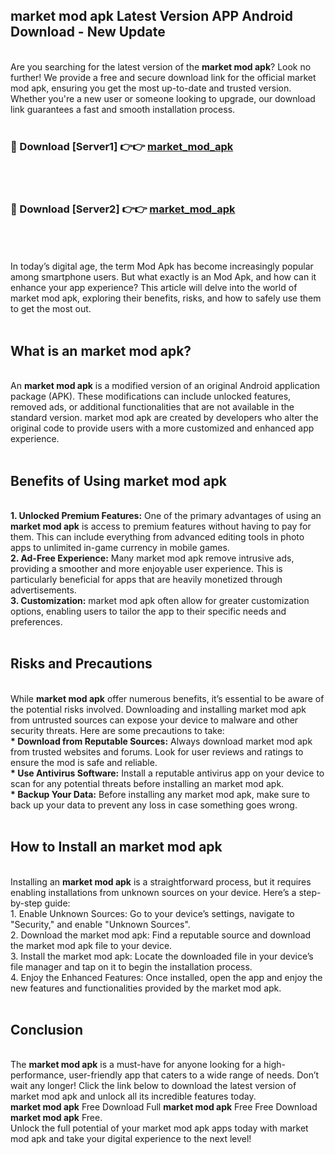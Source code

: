 ## market mod apk Latest Version APP Android Download - New Update
<br>
Are you searching for the latest version of the <strong>market mod apk</strong>? Look no further! We provide a free and secure download link for the official market mod apk, ensuring you get the most up-to-date and trusted version. Whether you're a new user or someone looking to upgrade, our download link guarantees a fast and smooth installation process.
<br>
<br>
<h3>🔴 Download [Server1] 👉👉 <a href="https://modyolo.store/market+mod+apk">market_mod_apk</a></h3><br>
<br>
<h3>🔴 Download [Server2] 👉👉 <a href="https://modyolo.store/market+mod+apk">market_mod_apk</a></h3><br>
<br>
<br>
In today’s digital age, the term Mod Apk has become increasingly popular among smartphone users. But what exactly is an Mod Apk, and how can it enhance your app experience? This article will delve into the world of market mod apk, exploring their benefits, risks, and how to safely use them to get the most out.
<br>
<br>
<h2>What is an market mod apk?</h2>
<br>
An <strong>market mod apk</strong> is a modified version of an original Android application package (APK). These modifications can include unlocked features, removed ads, or additional functionalities that are not available in the standard version. market mod apk are created by developers who alter the original code to provide users with a more customized and enhanced app experience.
<br>
<br>
<h2>Benefits of Using market mod apk</h2>
<br>
<strong> 1. Unlocked Premium Features:</strong> One of the primary advantages of using an <strong>market mod apk</strong> is access to premium features without having to pay for them. This can include everything from advanced editing tools in photo apps to unlimited in-game currency in mobile games.
<br>
<strong> 2. Ad-Free Experience:</strong> Many market mod apk remove intrusive ads, providing a smoother and more enjoyable user experience. This is particularly beneficial for apps that are heavily monetized through advertisements.
<br>
<strong> 3. Customization:</strong> market mod apk often allow for greater customization options, enabling users to tailor the app to their specific needs and preferences.
<br>
<br>
<h2>Risks and Precautions</h2>
<br>
While <strong>market mod apk</strong> offer numerous benefits, it’s essential to be aware of the potential risks involved. Downloading and installing market mod apk from untrusted sources can expose your device to malware and other security threats. Here are some precautions to take:
<br>
<strong> * Download from Reputable Sources:</strong> Always download market mod apk from trusted websites and forums. Look for user reviews and ratings to ensure the mod is safe and reliable.
<br>
<strong> * Use Antivirus Software:</strong> Install a reputable antivirus app on your device to scan for any potential threats before installing an market mod apk.
<br>
<strong> * Backup Your Data:</strong> Before installing any market mod apk, make sure to back up your data to prevent any loss in case something goes wrong.
<br>
<br>
<h2>How to Install an market mod apk</h2>
<br>
Installing an <strong>market mod apk</strong> is a straightforward process, but it requires enabling installations from unknown sources on your device. Here’s a step-by-step guide:
<br>
 1. Enable Unknown Sources: Go to your device’s settings, navigate to "Security," and enable "Unknown Sources".
<br>
 2. Download the market mod apk: Find a reputable source and download the market mod apk file to your device.
<br>
 3. Install the market mod apk: Locate the downloaded file in your device’s file manager and tap on it to begin the installation process.
<br>
 4. Enjoy the Enhanced Features: Once installed, open the app and enjoy the new features and functionalities provided by the market mod apk.
<br>
<br>
<h2><strong>Conclusion</strong></h2>
<br>
The <strong>market mod apk</strong> is a must-have for anyone looking for a high-performance, user-friendly app that caters to a wide range of needs. Don’t wait any longer! Click the link below to download the latest version of market mod apk and unlock all its incredible features today.
<br>
<strong>market mod apk</strong> Free Download Full <strong>market mod apk</strong> Free Free Download <strong>market mod apk</strong> Free.
<br>
Unlock the full potential of your market mod apk apps today with market mod apk and take your digital experience to the next level!